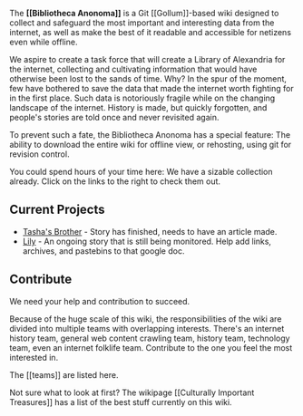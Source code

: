 The **[[Bibliotheca Anonoma]]** is a Git [[Gollum]]-based wiki designed to collect and safeguard the most important and interesting data from the internet, as well as make the best of it readable and accessible for netizens even while offline.

We aspire to create a task force that will create a Library of Alexandria for the internet, collecting and cultivating information that would have otherwise been lost to the sands of time. Why? In the spur of the moment, few have bothered to save the data that made the internet worth fighting for in the first place. Such data is notoriously fragile while on the changing landscape of the internet. History is made, but quickly forgotten, and people's stories are told once and never revisited again. 

To prevent such a fate, the Bibliotheca Anonoma has a special feature: The ability to download the entire wiki for offline view, or rehosting, using git for revision control.

You could spend hours of your time here: We have a sizable collection already. Click on the links to the right to check them out.

## Current Projects

* [Tasha's Brother](https://jumpshare.com/b/Yx5JQp8LQO5TrlegPXMg) - Story has finished, needs to have an article made.
* [Lily](https://docs.google.com/document/d/1cVUM5mJUVobVvmvflrWU_G0YOORaXAE1cxK9OhHlhfE/preview) - An ongoing story that is still being monitored. Help add links, archives, and pastebins to that google doc.

## Contribute

We need your help and contribution to succeed.

Because of the huge scale of this wiki, the responsibilities of the wiki are divided into multiple teams with overlapping interests. There's an internet history team, general web content crawling team, history team, technology team, even an internet folklife team. Contribute to the one you feel the most interested in.

The [[teams]] are listed here.

Not sure what to look at first? The wikipage [[Culturally Important Treasures]] has a list of the best stuff currently on this wiki.